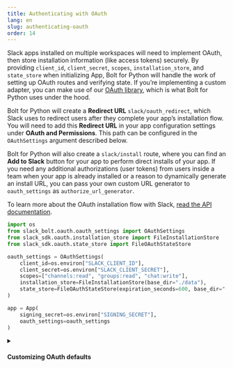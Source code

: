 ```yaml
---
title: Authenticating with OAuth
lang: en
slug: authenticating-oauth
order: 14
---
```


<div class="section-content">

Slack apps installed on multiple workspaces will need to implement OAuth, then store installation information (like access tokens) securely. By providing `client_id`, `client_secret`, `scopes`, `installation_store`, and `state_store` when initializing App, Bolt for Python will handle the work of setting up OAuth routes and verifying state. If you’re implementing a custom adapter, you can make use of our [OAuth library](https://slack.dev/python-slack-sdk/oauth/), which is what Bolt for Python uses under the hood.

Bolt for Python will create a **Redirect URL** `slack/oauth_redirect`, which Slack uses to redirect users after they complete your app’s installation flow. You will need to add this **Redirect URL** in your app configuration settings under **OAuth and Permissions**. This path can be configured in the `OAuthSettings` argument described below.

Bolt for Python will also create a `slack/install` route, where you can find an **Add to Slack** button for your app to perform direct installs of your app. If you need any additional authorizations (user tokens) from users inside a team when your app is already installed or a reason to dynamically generate an install URL, you can pass your own custom URL generator to `oauth_settings` as `authorize_url_generator`.

To learn more about the OAuth installation flow with Slack, [read the API documentation](https://api.slack.com/authentication/oauth-v2).

</div>

```python
import os
from slack_bolt.oauth.oauth_settings import OAuthSettings
from slack_sdk.oauth.installation_store import FileInstallationStore
from slack_sdk.oauth.state_store import FileOAuthStateStore

oauth_settings = OAuthSettings(
    client_id=os.environ["SLACK_CLIENT_ID"],
    client_secret=os.environ["SLACK_CLIENT_SECRET"],
    scopes=["channels:read", "groups:read", "chat:write"],
    installation_store=FileInstallationStore(base_dir="./data"),
    state_store=FileOAuthStateStore(expiration_seconds=600, base_dir="./data")
)

app = App(
    signing_secret=os.environ["SIGNING_SECRET"],
    oauth_settings=oauth_settings
)
```

<details class="secondary-wrapper">
<summary class="section-head" markdown="0">
<h4 class="section-head">Customizing OAuth defaults</h4>
</summary>

<div class="secondary-content" markdown="0">
You can override the default OAuth using `oauth_settings`, which can be passed in during the initialization of App. You can override the following:

- `install_path`: Override default path for "Add to Slack" button
- `redirect_uri`: Override default redirect url path
- `callback_options`: Provide custom success and failure pages at the end of the OAuth flow
- `state_store`: Provide a custom state store instead of using the built in `FileOAuthStateStore`
- `installation_store`: Provide a custom installation store instead of the built-in `FileInstallationStore`

</div>

```python
from slack_bolt.oauth.callback_options import CallbackOptions, SuccessArgs, FailureArgs
import slack_bolt.response.BoltResponse

def success(args: SuccessArgs) -> BoltResponse:
    assert args.request is not None
    return BoltResponse(
        status=200,  # you can redirect users too
        body="Your own response to end-users here"
    )

def failure(args: FailureArgs) -> BoltResponse:
    assert args.request is not None
    assert args.reason is not None
    return BoltResponse(
        status=args.suggested_status_code,
        body="Your own response to end-users here"
    )

callback_options = CallbackOptions(success=success, failure=failure)

app = App(
    signing_secret=os.environ.get("SLACK_SIGNING_SECRET"),
    installation_store=FileInstallationStore(base_dir="./data"),
    oauth_settings=OAuthSettings(
        client_id=os.environ.get("SLACK_CLIENT_ID"),
        client_secret=os.environ.get("SLACK_CLIENT_SECRET"),
        scopes=["app_mentions:read", "channels:history", "im:history", "chat:write"],
        user_scopes=[],
        redirect_uri=None,
        install_path="/slack/install",
        redirect_uri_path="/slack/oauth_redirect",
        state_store=FileOAuthStateStore(expiration_seconds=600, base_dir="./data"),
        callback_options=callback_options,
    ),
)
```

</details>

